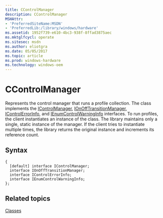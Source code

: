 ```yaml
---
title: CControlManager
description: CControlManager
MSHAttr:
- 'PreferredSiteName:MSDN'
- 'PreferredLib:/library/windows/hardware'
ms.assetid: 1952f739-e610-4bc3-938f-8ffad3875aec
ms.mktglfcycl: operate
ms.sitesec: msdn
ms.author: eliotgra
ms.date: 05/05/2017
ms.topic: article
ms.prod: windows-hardware
ms.technology: windows-oem
---
```


# CControlManager


Represents the control manager that runs a profile collection. The class implements the [IControlManager](icontrolmanager.md), [IOnOffTransitionManager](ionofftransitionmanager.md), [IControlErrorInfo](icontrolerrorinfo.md), and [IEnumControlWarningInfo](ienumcontrolwarninginfo.md) interfaces. To run profiles, the client instantiates an instance of the class. The library maintains only a single, static instance of the manager. If the client tries to instantiate multiple times, the library returns the original instance and increments its reference count.

## Syntax


```
{
  [default] interface IControlManager;
  interface IOnOffTransitionManager;
  interface IControlErrorInfo;
  interface IEnumControlWarningInfo;
};
```

## Related topics


[Classes](classes.md)

 

 







